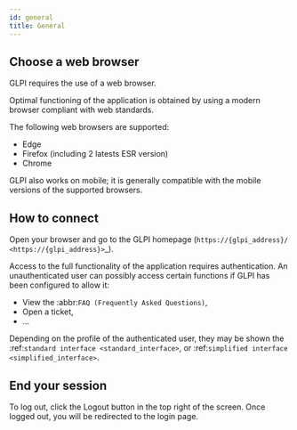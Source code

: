 ```yaml
---
id: general
title: General
---
```


Choose a web browser
--------------------

GLPI requires the use of a web browser.

Optimal functioning of the application is obtained by using a modern browser compliant with web standards.

The following web browsers are supported:

* Edge
* Firefox (including 2 latests ESR version)
* Chrome

GLPI also works on mobile; it is generally compatible with the mobile versions of the supported browsers.

How to connect
--------------

Open your browser and go to the GLPI homepage (`https://{glpi_address}/ <https://{glpi_address}>`_).

Access to the full functionality of the application requires authentication. An unauthenticated user can possibly access certain functions if GLPI has been configured to allow it:

* View the :abbr:`FAQ (Frequently Asked Questions)`,
* Open a ticket,
* ...

Depending on the profile of the authenticated user, they may be shown the :ref:`standard interface <standard_interface>`, or :ref:`simplified interface <simplified_interface>`.

End your session
----------------

To log out, click the Logout button in the top right of the screen. Once logged out, you will be redirected to the login page.

